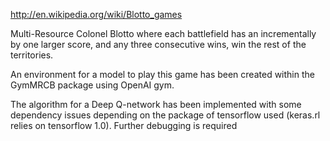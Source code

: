 http://en.wikipedia.org/wiki/Blotto_games

Multi-Resource Colonel Blotto where each battlefield has an incrementally by one larger score, and any three consecutive wins, win the rest of the territories.

An environment for a model to play this game has been created within the GymMRCB package using OpenAI gym.

The algorithm for a Deep Q-network has been implemented with some dependency issues depending on the package of tensorflow used (keras.rl relies on tensorflow 1.0). Further debugging is required
